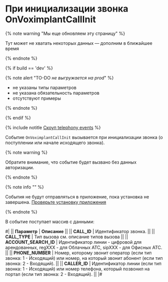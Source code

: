 # При инициализации звонка OnVoximplantCallInit

{% note warning "Мы еще обновляем эту страницу" %}

Тут может не хватать некоторых данных — дополним в ближайшее время

{% endnote %}

{% if build == 'dev' %}

{% note alert "TO-DO _не выгружается на prod_" %}

- не указаны типы параметров
- не указана обязательность параметров
- отсутствуют примеры

{% endnote %}

{% endif %}

{% include notitle [Скоуп telephony events](../../_includes/scope-telephony-events.md) %}

Событие `OnVoximplantCallInit` вызывается при инициализации звонка (о поступлении или начале исходящего звонка).

{% note warning %}

Обратите внимание, что событие будет вызвано без данных авторизации.

{% endnote %}

{% note info "" %}

События не будут отправляться в приложение, пока установка не завершена. [Проверьте установку приложения](../../../../settings/app-installation/installation-finish.md)

{% endnote %}

В событие поступает массив с данными:

#|
|| **Параметр** | **Описание** ||
|| **CALL_ID** | Идентификатор звонка. ||
|| **CALL_TYPE** | Тип вызова см. описание типов вызова ||
|| **ACCOUNT_SEARCH_ID** | Идентификатор линии - цифровой для арендованных, regXXX - для Облачных АТС, sipXXX - для Офисных АТС. ||
|| **PHONE_NUMBER** | Номер, которому звонит оператор (если тип звонка: 1 - Исходящий) или номер, на который звонит абонент (если тип звонка: 2 - Входящий). ||
|| **CALLER_ID** | Идентификатор линии (если тип звонка: 1 - Исходящий) или номер телефона, который позвонил на портал (если тип звонка: 2 - Входящий). ||
|#

